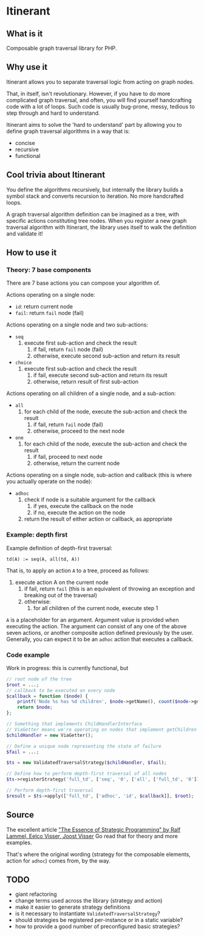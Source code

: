 # Itinerant

## What is it

Composable graph traversal library for PHP.

## Why use it

Itinerant allows you to separate traversal logic from acting on graph nodes.

That, in itself, isn't revolutionary. However, if you have to do more complicated graph traversal, and often, you will
find yourself handcrafting code with a lot of loops. Such code is usually bug-prone, messy, tedious to step through
and hard to understand.

Itinerant aims to solve the 'hard to understand' part by allowing you to define graph traversal algorithms in a way
that is:

- concise
- recursive
- functional

## Cool trivia about Itinerant

You define the algorithms recursively, but internally the library builds a symbol
stack and converts recursion to iteration. No more handcrafted loops.

A graph traversal algorithm definition can be imagined as a tree, with specific actions
constituting tree nodes. When you register a new graph traversal algorithm with
Itinerant, the library uses itself to walk the definition and validate it!

## How to use it

### Theory: 7 base components

There are 7 base actions you can compose your algorithm of.

Actions operating on a single node:

- `id`: return current node
- `fail`: return `fail` node (fail)

Actions operating on a single node and two sub-actions:

- `seq`
    1. execute first sub-action and check the result
        1. if fail, return `fail` node (fail)
        2. otherwise, execute second sub-action and return its result
- `choice`
    1. execute first sub-action and check the result
        1. if fail, execute second sub-action and return its result
        2. otherwise, return result of first sub-action

Actions operating on all children of a single node, and a sub-action:

- `all`
    1. for each child of the node, execute the sub-action and check the result
        1. if fail, return `fail` node (fail)
        2. otherwise, proceed to the next node
- `one`
    1. for each child of the node, execute the sub-action and check the result
        1. if fail, proceed to next node
        2. otherwise, return the current node

Actions operating on a single node, sub-action and callback (this is where you actually operate on the node):

- `adhoc`
    1. check if node is a suitable argument for the callback
        1. if yes, execute the callback on the node
        2. if no, execute the action on the node
    2. return the result of either action or callback, as appropriate

### Example: depth first

Example definition of depth-first traversal:

`td(A) := seq(A, all(td, A))`

That is, to apply an action `A` to a tree, proceed as follows:

1. execute action A on the current node
    1. if fail, return `fail` (this is an equivalent of throwing an exception and breaking out of the traversal)
    2. otherwise:
        1. for all children of the current node, execute step 1

`A` is a placeholder for an argument. Argument value is provided when executing
the action. The argument can consist of any one of the above seven actions,
or another composite action defined previously by the user. Generally, you can expect
it to be an `adhoc` action that executes a callback.

### Code example

Work in progress: this is currently functional, but 

```php
// root node of the tree
$root = ...;
// callback to be executed on every node
$callback = function ($node) {
    printf('Node %s has %d children', $node->getName(), count($node->getChildren());
    return $node;
};

// Something that implements ChildHandlerInterface
// ViaGetter means we're operating on nodes that implement getChildren and setChildren methods
$childHandler = new ViaGetter();

// Define a unique node representing the state of failure
$fail = ...;

$ts = new ValidatedTraversalStrategy($childHandler, $fail);

// Define how to perform depth-first traversal of all nodes
$ts->registerStrategy('full_td', ['seq', '0', ['all', ['full_td', '0']]], 1);

// Perform depth-first traversal
$result = $ts->apply(['full_td', ['adhoc', 'id', $callback]], $root);
```

## Source

The excellent article ["The Essence of Strategic Programming" by Ralf Lammel, Eelco Visser, Joost Visser](https://www.researchgate.net/publication/277289331_The_Essence_of_Strategic_Programming)
Go read that for theory and more examples.

That's where the original wording (strategy for the composable elements, action for `adhoc`)
comes from, by the way.

## TODO

- giant refactoring
- change terms used across the library (strategy and action)
- make it easier to generate strategy definitions
- is it necessary to instantiate `ValidatedTraversalStrategy`?
- should strategies be registered per-instance or in a static variable?
- how to provide a good number of preconfigured basic strategies?
